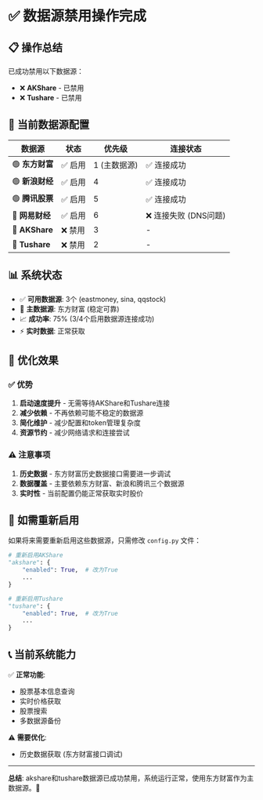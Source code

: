 # ✅ 数据源禁用操作完成

## 📋 操作总结

已成功禁用以下数据源：
- ❌ **AKShare** - 已禁用
- ❌ **Tushare** - 已禁用

## 🔧 当前数据源配置

| 数据源 | 状态 | 优先级 | 连接状态 |
|--------|------|--------|----------|
| 🟢 **东方财富** | ✅ 启用 | 1 (主数据源) | ✅ 连接成功 |
| 🟢 **新浪财经** | ✅ 启用 | 4 | ✅ 连接成功 |
| 🟢 **腾讯股票** | ✅ 启用 | 5 | ✅ 连接成功 |
| 🔴 **网易财经** | ✅ 启用 | 6 | ❌ 连接失败 (DNS问题) |
| 🔴 **AKShare** | ❌ 禁用 | 3 | - |
| 🔴 **Tushare** | ❌ 禁用 | 2 | - |

## 📊 系统状态

- ✅ **可用数据源**: 3个 (eastmoney, sina, qqstock)
- 🎯 **主数据源**: 东方财富 (稳定可靠)
- 📈 **成功率**: 75% (3/4个启用数据源连接成功)
- ⚡ **实时数据**: 正常获取

## 🎯 优化效果

### ✅ 优势
1. **启动速度提升** - 无需等待AKShare和Tushare连接
2. **减少依赖** - 不再依赖可能不稳定的数据源
3. **简化维护** - 减少配置和token管理复杂度
4. **资源节约** - 减少网络请求和连接尝试

### ⚠️ 注意事项
1. **历史数据** - 东方财富历史数据接口需要进一步调试
2. **数据覆盖** - 主要依赖东方财富、新浪和腾讯三个数据源
3. **实时性** - 当前配置仍能正常获取实时股价

## 🔄 如需重新启用

如果将来需要重新启用这些数据源，只需修改 `config.py` 文件：

```python
# 重新启用AKShare
"akshare": {
    "enabled": True,  # 改为True
    ...
}

# 重新启用Tushare  
"tushare": {
    "enabled": True,  # 改为True
    ...
}
```

## 📞 当前系统能力

✅ **正常功能**:
- 股票基本信息查询
- 实时价格获取
- 股票搜索
- 多数据源备份

⚠️ **需要优化**:
- 历史数据获取 (东方财富接口调试)

---

**总结**: akshare和tushare数据源已成功禁用，系统运行正常，使用东方财富作为主数据源。🎉